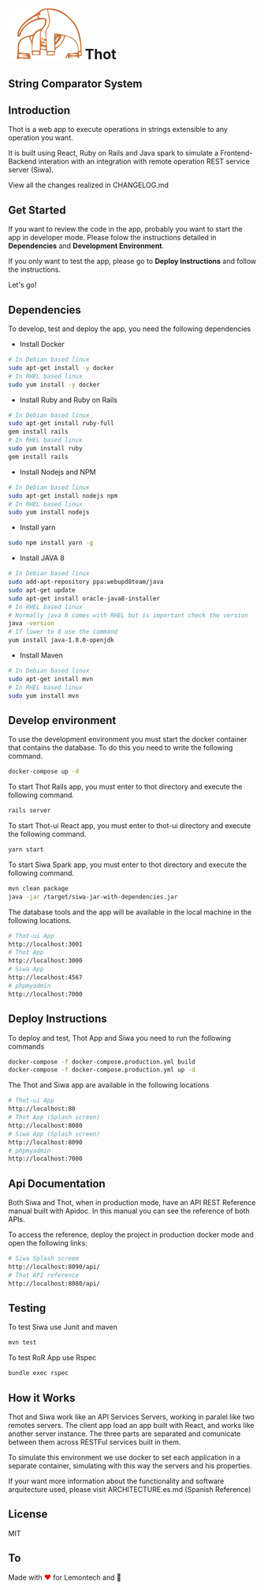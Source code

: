 # ![logo](https://github.com/LemontechSA/thot/raw/master/thot-ui/src/assets/head-thot.png) Thot
## String Comparator System
## Introduction
Thot is a web app to execute operations in strings extensible to any operation you want. 

It is built using React, Ruby on Rails and Java spark to simulate a Frontend-Backend interation with an integration with remote operation REST service server (Siwa).

View all the changes realized in CHANGELOG.md

## Get Started
If you want to review the code in the app, probably you want to start the app in developer mode. Please folow the instructions detailed in **Dependencies** and **Development Environment**.

If you only want to test the app, please go to **Deploy Instructions** and follow the instructions.

Let's go!
## Dependencies
To develop, test and deploy the app, you need the following dependencies
- Install Docker

```bash
# In Debian based linux
sudo apt-get install -y docker 
# In RHEL based linux
sudo yum install -y docker
```

- Install Ruby and Ruby on Rails
```bash
# In Debian based linux
sudo apt-get install ruby-full
gem install rails
# In RHEL based linux
sudo yum install ruby
gem install rails
```

- Install Nodejs and NPM
```bash
# In Debian based linux
sudo apt-get install nodejs npm
# In RHEL based linux
sudo yum install nodejs
```
- Install yarn
```bash
sudo npm install yarn -g
```

- Install JAVA 8
```bash
# In Debian based linux
sudo add-apt-repository ppa:webupd8team/java
sudo apt-get update
sudo apt-get install oracle-java8-installer
# In RHEL based linux
# Normally java 8 comes with RHEL but is important check the version
java -version
# If lower to 8 use the command
yum install java-1.8.0-openjdk
```

- Install Maven
```bash
# In Debian based linux
sudo apt-get install mvn
# In RHEL based linux
sudo yum install mvn
```

## Develop environment
To use the development environment you must start the docker container that contains the database. To do this you need to write the following command.

```bash
docker-compose up -d
```

To start Thot Rails app, you must enter to thot directory and execute the following command.

```bash
rails server
```

To start Thot-ui React app, you must enter to thot-ui directory and execute the following command.

```bash
yarn start
```

To start Siwa Spark app, you must enter to thot directory and execute the following command.

```bash
mvn clean package
java -jar /target/siwa-jar-with-dependencies.jar
```

The database tools and the app will be available in the local machine in the following locations. 

```bash
# Thot-ui App
http://localhost:3001
# Thot App
http://localhost:3000
# Siwa App
http://localhost:4567
# phpmyadmin
http://localhost:7000
```

## Deploy Instructions
To deploy and test, Thot App and Siwa you need to run the following commands

```bash
docker-compose -f docker-compose.production.yml build
docker-compose -f docker-compose.production.yml up -d
```
The Thot and Siwa app are available in the following locations

```bash
# Thot-ui App
http://localhost:80
# Thot App (Splash screen)
http://localhost:8080
# Siwa App (Splash screen)
http://localhost:8090
# phpmyadmin
http://localhost:7000
```

## Api Documentation
Both Siwa and Thot,  when in production mode, have an API REST Reference manual built with Apidoc. In this manual you can see the reference of both APIs.

To access the reference, deploy the project in production docker mode and open the following links:

```bash
# Siwa Splash screem
http://localhost:8090/api/
# Thot API reference
http://localhost:8080/api/
```

## Testing
To test Siwa use Junit and maven

```bash 
mvn test
```

To test RoR App use Rspec

```bash
bundle exec rspec
```

## How it Works
Thot and Siwa work like an API Services Servers, working in paralel like two remotes servers. The client app load an app built with React, and works like another server instance. The three parts are separated and comunicate between them across RESTFul services built in them.

To simulate this environment we use docker to set each application in a separate container, simulating with this way the servers and his properties.

If your want more information about the functionality and software arquitecture used, please visit ARCHITECTURE.es.md (Spanish Reference)

## License
MIT

## To
Made with <span style="color:red;">❤</span> for Lemontech and <span look-in="thot-ui you are close">🐇</span>
